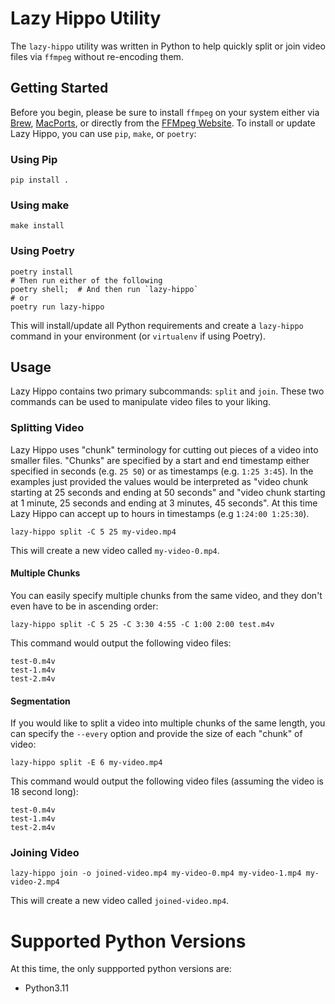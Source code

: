 # Lazy Hippo Utility
The `lazy-hippo` utility was written in Python to help quickly split or join video files via `ffmpeg` without re-encoding them.

## Getting Started
Before you begin, please be sure to install `ffmpeg` on your system either via [Brew](https://brew.sh), 
[MacPorts](http://macports.org), or directly from the [FFMpeg Website](https://ffmpeg.org).  To install or update 
Lazy Hippo, you can use `pip`, `make`, or `poetry`:

### Using Pip
```commandline
pip install .
```

### Using make
```commandline
make install
```

### Using Poetry
```commandline
poetry install
# Then run either of the following
poetry shell;  # And then run `lazy-hippo`
# or
poetry run lazy-hippo
```

This will install/update all Python requirements and create a `lazy-hippo` command in your environment (or `virtualenv` if using
Poetry).

## Usage
Lazy Hippo contains two primary subcommands: `split` and `join`.  These two commands can be used to manipulate video files
to your liking.

### Splitting Video
Lazy Hippo uses "chunk" terminology for cutting out pieces of a video into smaller files. "Chunks" are specified by
a start and end timestamp either specified in seconds (e.g. `25 50`) or as timestamps (e.g. `1:25 3:45`).  In the examples
just provided the values would be interpreted as "video chunk starting at 25 seconds and ending at 50 seconds" and
"video chunk starting at 1 minute, 25 seconds and ending at 3 minutes, 45 seconds".  At this time Lazy Hippo can accept
up to hours in timestamps (e.g `1:24:00 1:25:30`).

```commandline
lazy-hippo split -C 5 25 my-video.mp4
```

This will create a new video called `my-video-0.mp4`.

#### Multiple Chunks
You can easily specify multiple chunks from the same video, and they don't even have to be in ascending order:
```commandline
lazy-hippo split -C 5 25 -C 3:30 4:55 -C 1:00 2:00 test.m4v
```

This command would output the following video files:
```shell
test-0.m4v
test-1.m4v
test-2.m4v
```

#### Segmentation
If you would like to split a video into multiple chunks of the same length, you can specify the `--every` option and
provide the size of each "chunk" of video:
```commandline
lazy-hippo split -E 6 my-video.mp4
```

This command would output the following video files (assuming the video is 18 second long):
```shell
test-0.m4v
test-1.m4v
test-2.m4v
```


### Joining Video
```commandline
lazy-hippo join -o joined-video.mp4 my-video-0.mp4 my-video-1.mp4 my-video-2.mp4
```

This will create a new video called `joined-video.mp4`.

# Supported Python Versions
At this time, the only suppported python versions are:

* Python3.11

